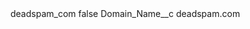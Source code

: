 <?xml version="1.0" encoding="UTF-8"?>
<CustomMetadata xmlns="http://soap.sforce.com/2006/04/metadata" xmlns:xsi="http://www.w3.org/2001/XMLSchema-instance" xmlns:xsd="http://www.w3.org/2001/XMLSchema">
    <label>deadspam_com</label>
    <protected>false</protected>
    <values>
        <field>Domain_Name__c</field>
        <value xsi:type="xsd:string">deadspam.com</value>
    </values>
</CustomMetadata>
